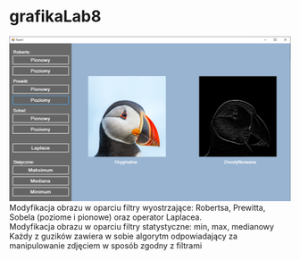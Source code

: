 # grafikaLab8
![Alt text](Screenshot_234.png)
Modyfikacja obrazu w oparciu filtry wyostrzające: Robertsa, Prewitta, Sobela (poziome i pionowe) oraz operator Laplacea.  
Modyfikacja obrazu w oparciu filtry statystyczne: min, max, medianowy
Każdy z guzików zawiera w sobie algorytm odpowiadający za manipulowanie zdjęciem w sposób zgodny z filtrami
